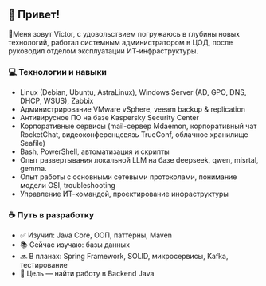 ## 👋 Привет!

🤵Меня зовут Victor, с удовольствием погружаюсь в глубины новых технологий, работал системным администратором в ЦОД, после руководил отделом эксплуатации ИТ-инфраструктуры.

### 💻 Технологии и навыки

- Linux (Debian, Ubuntu, AstraLinux), Windows Server (AD, GPO, DNS, DHCP, WSUS), Zabbix
- Администрирование VMware vSphere, veeam backup & replication
- Антивирусное ПО на базе Kaspersky Security Center
- Корпоративные сервисы (mail-сервер Mdaemon, корпоративный чат RocketChat, видеоконференцсвязь TrueConf, облачное хранилище Seafile)  
- Bash, PowerShell, автоматизация и скрипты
- Опыт развертывания локальной LLM на базе deepseek, qwen, misrtal, gemma.
- Опыт работы с основными сетевыми протоколами, понимание модели OSI, troubleshooting  
- Управление ИТ-командой, проектирование инфраструктуры

### ☕ Путь в разработку

- ✅ Изучил: Java Core, ООП, паттерны, Maven  
- 📚 Сейчас изучаю: базы данных  
- 🔜 В планах: Spring Framework, SOLID, микросервисы, Kafka, тестирование  
- 🎯 Цель — найти работу в Backend Java
